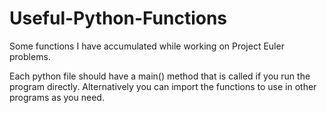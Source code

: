 # Useful-Python-Functions
Some functions I have accumulated while working on Project Euler problems.

Each python file should have a main() method that is called if you run the program directly. Alternatively you can import the functions to use in other programs as you need.
